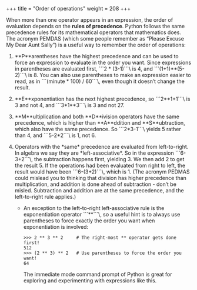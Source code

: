 +++
title = "Order of operations"
weight = 208
+++

When more than one operator appears in an expression, the order of evaluation
depends on the **rules of precedence**. Python follows the same precedence
rules for its mathematical operators that mathematics does. The acronym PEMDAS
(which some people remember as &#8220;Please Excuse My Dear Aunt Sally&#8221;)
is a useful way to remember the order of operations:

<ol class="arabic">
<li><p class="first">**P**arentheses have the highest precedence and can be used to force an
expression to evaluate in the order you want. Since expressions in
parentheses are evaluated first, ```2 * (3-1)```\ is 4, and ```(1+1)**(5-2)```\ is
8. You can also use parentheses to make an expression easier to read, as in
```(minute * 100) / 60```\, even though it doesn&#8217;t change the result.

</li>
<li><p class="first">**E**xponentiation has the next highest precedence, so ```2**1+1```\ is 3 and
not 4, and ```3*1**3```\ is 3 and not 27.

</li>
<li><p class="first">**M**ultiplication and both **D**ivision operators have the same precedence, which is
higher than **A**ddition and **S**ubtraction, which also have the same
precedence. So ```2*3-1```\ yields 5 rather than 4, and ```5-2*2```\ is 1, not 6.

</li>
<li><p class="first">Operators with the *same* precedence are evaluated from left-to-right. In algebra
we say they are *left-associative*.  So in
the expression ```6-3+2```\, the subtraction happens first, yielding 3. We then add
2 to get the result 5. If the operations had been evaluated from
right to left, the result would have been ```6-(3+2)```\, which is 1.  (The acronym
PEDMAS could mislead you to thinking that division has higher precedence than multiplication,
and addition is done ahead of subtraction - don&#8217;t be misled.
Subtraction and addition are at the same precedence, and the left-to-right rule applies.)

<ul>
<li><p class="first">An exception to the left-to-right left-associative rule
is the exponentiation operator ```**```\, so a useful hint is to always use
parentheses to force exactly the order you want when exponentiation is involved:


```
>>> 2 ** 3 ** 2     # The right-most ** operator gets done first!
512
>>> (2 ** 3) ** 2   # Use parentheses to force the order you want!
64
```

The immediate mode command prompt of Python is great for exploring and experimenting
with expressions like this.
